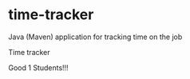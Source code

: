 # time-tracker
Java (Maven) application for tracking time on the job

Time tracker

Good 1 Students!!!
